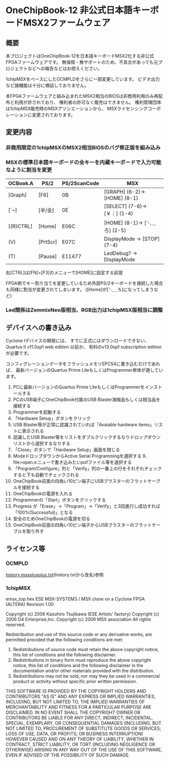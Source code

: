 # OneChipBook-12 非公式日本語キーボードMSX2ファームウェア

## 概要

本プロジェクトはOneChipBook-12を日本語キーボードMSX2化する非公式FPGAファームウェアです。
無保障・無サポートのため、不具合があっても元プロジェクトなどへの報告などはお控えください。

1chipMSXをベースにしたOCMPLDをさらに一部変更しています。
ビデオ出力など諸機能は十分に検証しておりません。

本FPGAファームウェアと組み込まれたMSX2相当のBIOSは非商用利用のみ再配布と利用が許されており、
権利者の許可なく販売はできません。
権利管理団体は1chipMSX販売時のMSXアソシエーションから、
MSXライセンシングコーポレーションに変更されております。

## 変更内容

### 非商用限定の1chipMSXのMSX2相当BIOSのバグ修正版を組み込み

### MSXの標準日本語キーボードの全キーを内蔵キーボードで入力可能なように割当を変更

| OCBook.A | PS/2 | PS/2ScanCode | MSX |
| --- | --- | --- | --- |
| [Graph] | [F6] | 0B | [GRAPH] (6-2)-> [HOME] (8-1) |
| [`~] | [半/全] | 0E | [SELECT] (7-6)-> [￥｜] (1-4) |
| [(R)CTRL] | [Home] | E06C | [HOME] (8-1)-> [＼＿ろ] (2-5) |
| (V) | [PrtScr] | E07C | DisplayMode -> [STOP] (7-4) |
| (T) | [Pause] | E11477 | LedDebug? -> DisplayMode |

右[CTRL]は[FN]+[F3]のメニューで[HOME]に設定する前提

FPGA側でキー割り当てを変更しているため外部PS/2キーボードを接続した場合も同様に割当が変更されてしまいます。
([Home]が[＼＿ろ]になってしまうなど)

### Led関係はZemmixNeo版相当、RGB出力は1chipMSX版相当に調整

## デバイスへの書き込み

Cyclone Iデバイスの開発には、
すでに正式にはダウンロードできない、
Quartus II v11.0sp1 web edition 以前か、
有料のv13.0sp1 subscription editionが必要です。

コンフィグレーションデータをフラッシュメモリEPCS4に書き込むだけであれば、
最新バージョンのQuartus Prime LiteもしくはProgrammer単体が適しています。

1. PCに最新バージョンのQuartus Prime LiteもしくはProgrammerをインストールする
2. PCのUSB端子にOneChipBook付属のUSB Blaster海賊品もしくは相当品を接続する
3. Programmerを起動する
4. 「Hardware Setup」ボタンをクリック
5. USB Blaster等が正常に認識されていれば「Avaiable hardware items」リストに表示される
6. 認識したUSB Blaster等をリストをダブルクリックするなりドロップダウンリストから選択するなりする
7. 「Close」ボタンで「Hardware Setup」画面を閉じる
8. ModeドロップダウンからActive Serial Programmingを選択する
9．file>openメニューで書き込みたいpofファイル等を選択する
10. 「Program/Configure」列と「Verify」列の一番上の行をそれぞれチェックすると下も自動でチェックされる
11. OneChipBook前面の四角い10ピン端子にUSBブラスターのフラットケーブルを接続する
12. OneChipBookの電源を入れる
13. Programmerの「Start」ボタンをクリックする
14. Progress が「Erase」->「Program」->「Verify」と3回進行し成功すれば「100%(Successful)」となる
15. 安全のためOneChipBookの電源を切る
16. OneChipBook前面の四角い10ピン端子からUSBブラスターのフラットケーブルを取り外す

## ライセンス等

### OCMPLD

[history.msxplusplus.txt](https://raw.githubusercontent.com/uniabis/onechipbook_ocmpld_jp/refs/heads/master/history.msxplusplus.txt)(history.txtから改名)参照

### 1chipMSX

 emsx_top.hex
   ESE MSX-SYSTEM3 / MSX clone on a Cyclone FPGA (ALTERA)
   Revision 1.00
 
 Copyright (c) 2006 Kazuhiro Tsujikawa (ESE Artists' factory)
 Copyright (c) 2006 D4 Enterprise,Inc.
 Copyright (c) 2006 MSX association
 All rights reserved.
 
 Redistribution and use of this source code or any derivative works, are 
 permitted provided that the following conditions are met:

 1. Redistributions of source code must retain the above copyright notice, 
    this list of conditions and the following disclaimer.
 2. Redistributions in binary form must reproduce the above copyright 
    notice, this list of conditions and the following disclaimer in the 
    documentation and/or other materials provided with the distribution.
 3. Redistributions may not be sold, nor may they be used in a commercial 
    product or activity without specific prior written permission.

 THIS SOFTWARE IS PROVIDED BY THE COPYRIGHT HOLDERS AND CONTRIBUTORS 
 "AS IS" AND ANY EXPRESS OR IMPLIED WARRANTIES, INCLUDING, BUT NOT LIMITED 
 TO, THE IMPLIED WARRANTIES OF MERCHANTABILITY AND FITNESS FOR A PARTICULAR 
 PURPOSE ARE DISCLAIMED. IN NO EVENT SHALL THE COPYRIGHT OWNER OR 
 CONTRIBUTORS BE LIABLE FOR ANY DIRECT, INDIRECT, INCIDENTAL, SPECIAL, 
 EXEMPLARY, OR CONSEQUENTIAL DAMAGES (INCLUDING, BUT NOT LIMITED TO, 
 PROCUREMENT OF SUBSTITUTE GOODS OR SERVICES; LOSS OF USE, DATA, OR PROFITS;
 OR BUSINESS INTERRUPTION) HOWEVER CAUSED AND ON ANY THEORY OF LIABILITY, 
 WHETHER IN CONTRACT, STRICT LIABILITY, OR TORT (INCLUDING NEGLIGENCE OR 
 OTHERWISE) ARISING IN ANY WAY OUT OF THE USE OF THIS SOFTWARE, EVEN IF 
 ADVISED OF THE POSSIBILITY OF SUCH DAMAGE.
